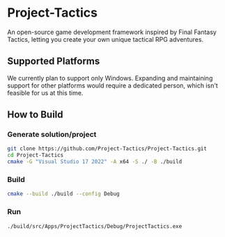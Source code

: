 # Project-Tactics
An open-source game development framework inspired by Final Fantasy Tactics, letting you create your own unique tactical RPG adventures.

## Supported Platforms
We currently plan to support only Windows. Expanding and maintaining support for other platforms would require a dedicated person, which isn't feasible for us at this time.

## How to Build
### Generate solution/project
```bash
git clone https://github.com/Project-Tactics/Project-Tactics.git
cd Project-Tactics
cmake -G "Visual Studio 17 2022" -A x64 -S ./ -B ./build
```
### Build
```bash
cmake --build ./build --config Debug
```
### Run
```
./build/src/Apps/ProjectTactics/Debug/ProjectTactics.exe
```
